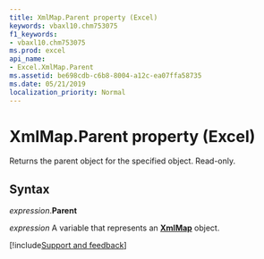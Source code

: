 ```yaml
---
title: XmlMap.Parent property (Excel)
keywords: vbaxl10.chm753075
f1_keywords:
- vbaxl10.chm753075
ms.prod: excel
api_name:
- Excel.XmlMap.Parent
ms.assetid: be698cdb-c6b8-8004-a12c-ea07ffa58735
ms.date: 05/21/2019
localization_priority: Normal
---
```



# XmlMap.Parent property (Excel)

Returns the parent object for the specified object. Read-only.


## Syntax

_expression_.**Parent**

_expression_ A variable that represents an **[XmlMap](Excel.XmlMap.md)** object.




[!include[Support and feedback](~/includes/feedback-boilerplate.md)]